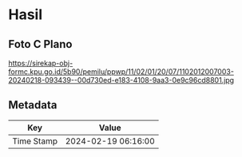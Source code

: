 # Hasil

## Foto C Plano

https://sirekap-obj-formc.kpu.go.id/5b90/pemilu/ppwp/11/02/01/20/07/1102012007003-20240218-093439--00d730ed-e183-4108-9aa3-0e9c96cd8801.jpg


## Metadata

| Key        | Value               |
| ---------- | ------------------- |
| Time Stamp | 2024-02-19 06:16:00 |



